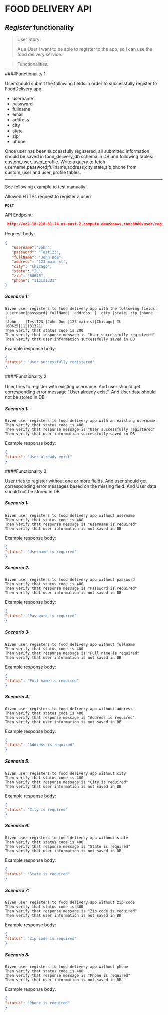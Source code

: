 # FOOD DELIVERY API 
## _Register_ functionality 


> User Story:
> 
> As a User I want to be able to register to the app, so I can use the food delivery service.

>Functionalities:
>
####Functionality 1. 

User should submit the following fields in order to successfully register to FoodDelivery app:
 - username
 - password
 - fullname
 - email
 - address
 - city
 - state
 - zip
 - phone
 
 Once user has been successfully registered, all submitted information should be saved in food_delivery_db schema in DB and 
 following tables: custom_user, user_profile. Write a query to fetch username,password,fullname,address,city,state,zip,phone from custom_user and user_profile tables.
 
 -----------
 
 See following example to test manually:
 
 Allowed HTTPs request to register a user:
  
  **`POST`**
 
 API Endpoint: 
 ```json
  http://ec2-18-218-51-74.us-east-2.compute.amazonaws.com:8080/user/register
 ```
 Request body:
 ```json
{
	"username":"John",
	"password": "Test123",
	"fullName": "John Doe",
	"address": "123 main st",
	"city": "Chicago",
	"state": "IL",
	"zip": "60625",
	"phone": "112131321"
}
```
##### Scenario 1:
```gherkin
Given user registers to food delivery app with the following fields:
|username|password| fullName|  address  |  city |state| zip |phone    |
|John    |Test123 |John Doe |123 main st|Chicago| IL  |60625|112131321|
Then verify that status code is 200
Then verify that response message is "User successfully registered"
Then verify that user information successfully saved in DB
```
Example response body: 
```json
{
"status": "User successfully registered"
}
```
####Functionality 2. 

User tries to register with existing username.
And user should get corresponding error message "User already exist".
And User data should not be stored in DB

##### Scenario 1:
```gherkin
Given user registers to food delivery app with an existing username:
Then verify that status code is 400
Then verify that response message is "User successfully registered"
Then verify that user information successfully saved in DB
```
Example response body: 
```json
{
"status": "User already exist"
}
```

####Functionality 3. 

User tries to register without one or more fields.
And user should get corresponding error messages based on the missing field.
And User data should not be stored in DB

##### Scenario 1:
```gherkin
Given user registers to food delivery app without username
Then verify that status code is 400
Then verify that response message is "Username is required"
Then verify that user information is not saved in DB

```
Example response body: 
```json
{
"status": "Username is required"
}
```
##### Scenario 2:
```gherkin
Given user registers to food delivery app without password
Then verify that status code is 400
Then verify that response message is "Password is required"
Then verify that user information is not saved in DB

```
Example response body: 
```json
{
"status": "Password is required"
}
```
##### Scenario 3:
```gherkin
Given user registers to food delivery app without fullname
Then verify that status code is 400
Then verify that response message is "Full name is required"
Then verify that user information is not saved in DB

```
Example response body: 
```json
{
"status": "Full name is required"
}
```
##### Scenario 4:
```gherkin
Given user registers to food delivery app without address
Then verify that status code is 400
Then verify that response message is "Address is required"
Then verify that user information is not saved in DB

```
Example response body: 
```json
{
"status": "Address is required"
}
```
##### Scenario 5:
```gherkin
Given user registers to food delivery app without city
Then verify that status code is 400
Then verify that response message is "City is required"
Then verify that user information is not saved in DB

```
Example response body: 
```json
{
"status": "City is required"
}
```
##### Scenario 6:
```gherkin
Given user registers to food delivery app without state
Then verify that status code is 400
Then verify that response message is "State is required"
Then verify that user information is not saved in DB

```
Example response body: 
```json
{
"status": "State is required"
}
```
##### Scenario 7:
```gherkin
Given user registers to food delivery app without zip code
Then verify that status code is 400
Then verify that response message is "Zip code is required"
Then verify that user information is not saved in DB

```
Example response body: 
```json
{
"status": "Zip code is required"
}
```
##### Scenario 8:
```gherkin
Given user registers to food delivery app without phone
Then verify that status code is 400
Then verify that response message is "Phone is required"
Then verify that user information is not saved in DB

```
Example response body: 
```json
{
"status": "Phone is required"
}
```
